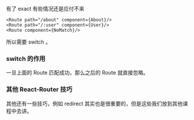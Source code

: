 有了 exact 有些情况还是应付不来

```
<Route path="/about" component={About}/>
<Route path="/:user" component={User}/>
<Route component={NoMatch}/>
```

所以需要 switch 。

### switch 的作用

一旦上面的 Route 匹配成功，那么之后的 Route 就直接忽略。

### 其他 React-Router 技巧

其他还有一些技巧，例如 redirect 其实也是很重要的，但是这些我们放到其他课程中去讲。
